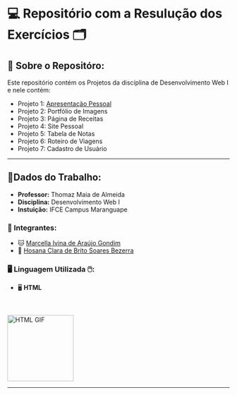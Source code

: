 # 💻 Repositório com a Resulução dos Exercícios 🗂 

## 🔎 Sobre o Repositóro: 
Este repositório contém os Projetos da discíplina de Desenvolvimento Web I e nele contém:

- Projeto 1: [Apresentação Pessoal](/Apresentaçao_pessoal.html)
- Projeto 2: Portfólio de Imagens
- Projeto 3: Página de Receitas
- Projeto 4: Site Pessoal
- Projeto 5: Tabela de Notas
- Projeto 6: Roteiro de Viagens
- Projeto 7: Cadastro de Usuário

---
## 📝Dados do Trabalho:

- **Professor:** Thomaz Maia de Almeida
- **Disciplina:** Desenvolvimento Web I
- **Instuição:** IFCE Campus Maranguape
  
### 👾 Integrantes:
- 🐱 [Marcella Ivina de Araújo Gondim](https://github.com/MarcyIvi)
- 🐑 [Hosana Clara de Brito Soares Bezerra](https://github.com/hosanasoaress)


### 🖥️ Linguagem Utilizada 🖱️:

- 🖥️ **HTML**
<br>
<br>

<img align="rigth" alt="HTML GIF" width="150" height="150" src="https://cdn.dribbble.com/users/783/screenshots/104300/shot_1295820312.gif">

<br>

---
